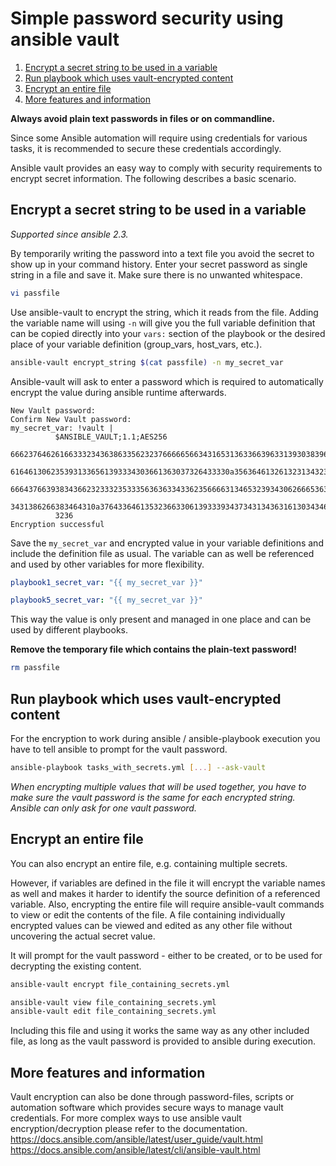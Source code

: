 # Simple password security using ansible vault

1. [Encrypt a secret string to be used in a variable](#encrypt-a-secret-string-to-be-used-in-a-variable) 
1. [Run playbook which uses vault-encrypted content](#run-playbook-which-uses-vault-encrypted-content)
1. [Encrypt an entire file](#encrypt-an-entire-file)
1. [More features and information](#more-features-and-information)

**Always avoid plain text passwords in files or on commandline.**

Since some Ansible automation will require using credentials for various tasks, it is recommended to secure these credentials accordingly.

Ansible vault provides an easy way to comply with security requirements to encrypt secret information.
The following describes a basic scenario.

## Encrypt a secret string to be used in a variable
*Supported since ansible 2.3.*

By temporarily writing the password into a text file you avoid the secret to show up in your command history. 
Enter your secret password as single string in a file and save it. Make sure there is no unwanted whitespace.

```bash
vi passfile
```

Use ansible-vault to encrypt the string, which it reads from the file. Adding the variable name will using `-n` will give you the full variable definition that can be copied directly into your `vars:` section of the playbook or the desired place of your variable definition (group_vars, host_vars, etc.).

```bash
ansible-vault encrypt_string $(cat passfile) -n my_secret_var
```

Ansible-vault will ask to enter a password which is required to automatically encrypt the value during ansible runtime afterwards.

```text
New Vault password:
Confirm New Vault password:
my_secret_var: !vault |
          $ANSIBLE_VAULT;1.1;AES256
          66623764626166333234363863356232376666656634316531363366396331393038396635373138
          6164613062353931336561393334303661363037326433330a356364613261323134323836306462
          66643766393834366232333235333563636334336235666631346532393430626665363665666234
          3431386266383464310a376433646135323663306139333934373431343631613034346235666665
          3236
Encryption successful
```

Save the `my_secret_var` and encrypted value in your variable definitions and include the definition file as usual.
The variable can as well be referenced and used by other variables for more flexibility.

```yaml
playbook1_secret_var: "{{ my_secret_var }}"
```
```yaml
playbook5_secret_var: "{{ my_secret_var }}"
```

This way the value is only present and managed in one place and can be used by different playbooks.

**Remove the temporary file which contains the plain-text password!**

```bash
rm passfile
```

## Run playbook which uses vault-encrypted content

For the encryption to work during ansible / ansible-playbook execution you have to tell ansible to prompt for the vault password.

```bash
ansible-playbook tasks_with_secrets.yml [...] --ask-vault
```

*When encrypting multiple values that will be used together, you have to make sure the vault password is the same for each encrypted string. Ansible can only ask for one vault password.*

## Encrypt an entire file

You can also encrypt an entire file, e.g. containing multiple secrets.

However, if variables are defined in the file it will encrypt the variable names as well and makes it harder to identify the source definition of a referenced variable.
Also, encrypting the entire file will require ansible-vault commands to view or edit the contents of the file. A file containing individually encrypted values can be viewed and edited as any other file without uncovering the actual secret value.

It will prompt for the vault password - either to be created, or to be used for decrypting the existing content.

```bash
ansible-vault encrypt file_containing_secrets.yml

ansible-vault view file_containing_secrets.yml
ansible-vault edit file_containing_secrets.yml
```

Including this file and using it works the same way as any other included file, as long as the vault password is provided to ansible during execution.

## More features and information
Vault encryption can also be done through password-files, scripts or automation software which provides secure ways to manage vault credentials.
For more complex ways to use ansible vault encryption/decryption please refer to the documentation.
https://docs.ansible.com/ansible/latest/user_guide/vault.html
https://docs.ansible.com/ansible/latest/cli/ansible-vault.html